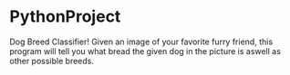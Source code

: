 # PythonProject
Dog Breed Classifier! Given an image of your favorite furry friend, this program will tell you what bread the given dog in the picture is aswell as other possible breeds.
